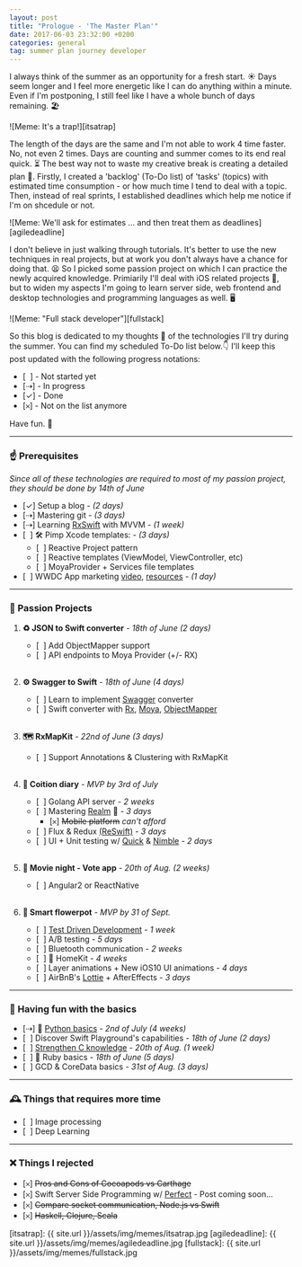 ```yaml
---
layout: post
title: "Prologue - 'The Master Plan'"
date: 2017-06-03 23:32:00 +0200
categories: general
tag: summer plan journey developer
---
```

I always think of the summer as an opportunity for a fresh start. ☀️ Days seem longer and I feel more energetic like I can do anything within a minute. Even if I'm postponing, I still feel like I have a whole bunch of days remaining. 🏖

![Meme: It's a trap!][itsatrap]

The length of the days are the same and I'm not able to work 4 time faster. No, not even 2 times. Days are counting and summer comes to its end real quick. ⏳ 
The best way not to waste my creative break is creating a detailed plan 📝. Firstly, I created a 'backlog' (To-Do list) of 'tasks' (topics) with estimated time consumption - or how much time I tend to deal with a topic. Then, instead of real sprints, I established deadlines which help me notice if I'm on shcedule or not. 

![Meme: We'll ask for estimates ... and then treat them as deadlines][agiledeadline]

I don't believe in just walking through tutorials. It's better to use the new techniques in real projects, but at work you don't always have a chance for doing that. 😫 So I picked some passion project on which I can practice the newly acquired knowledge. Primiarily I'll deal with iOS related projects 📱, but to widen my aspects I'm going to learn server side, web frontend and desktop technologies and programming languages as well. 🖥

![Meme: "Full stack developer"][fullstack]

So this blog is dedicated to my thoughts 💭 of the technologies I'll try during the summer. You can find my scheduled To-Do list below.👇 
I'll keep this post updated with the following progress notations:
* [ &nbsp;] - Not started yet
* [⇢] - In progress 
* [✓] - Done 
* [𐄂] - Not on the list anymore

Have fun. 🎉

___
### ☝️ Prerequisites

*Since all of these technologies are required to most of my passion project, they should be done by 14th of June*

- [✓] Setup a blog *- (2 days)*
- [⇢] Mastering git *- (3 days)*
- [⇢] Learning [RxSwift][Rx] with MVVM *- (1 week)*
- [ &nbsp;] 🛠 Pimp Xcode templates: *- (3 days)*
    - [ &nbsp;] Reactive Project pattern
    - [ &nbsp;] Reactive templates (ViewModel, ViewController, etc)
    - [ &nbsp;] MoyaProvider + Services file templates
- [ &nbsp;] WWDC App marketing [video][MarketingVideo], [resources][MarketingResources] *- (1 day)*

___
### 🍹 Passion Projects

1. **♻️ JSON to Swift converter** *- 18th of June (2 days)*

    - [ &nbsp;] Add ObjectMapper support
    - [ &nbsp;] API endpoints to Moya Provider (+/- RX)
    <br/><br/>
2. **⚙️ Swagger to Swift** *- 18th of June (4 days)*

    - [ &nbsp;] Learn to implement [Swagger][Swagger] converter
    - [ &nbsp;] Swift converter with [Rx], [Moya][Moya], [ObjectMapper][ObjectMapper]
    <br/><br/>
3. **🗺 RxMapKit** *- 22nd of June (3 days)*

    - [ &nbsp;] Support Annotations & Clustering with RxMapKit
    <br/><br/>
4. **💏 Coition diary** *- MVP by 3rd of July*

    - [ &nbsp;] Golang API server *- 2 weeks*
    - [ &nbsp;] Mastering [Realm][Realm] 👑 *- 3 days*
        - [𐄂] ~~Mobile platform~~ *can't afford*
    - [ &nbsp;] Flux & Redux [(ReSwift)][ReSwift] *- 3 days*
    - [ &nbsp;] UI + Unit testing w/ [Quick][Quick] & [Nimble][Nimble] *- 2 days*
    <br/><br/>
5. **🍿 Movie night - Vote app** *- 20th of Aug. (2 weeks)*

    - [ &nbsp;] Angular2 or ReactNative
    <br/><br/>
6. **🌱 Smart flowerpot** *- MVP by 31 of Sept.*

    - [ &nbsp;] [Test Driven Development][TDD] *- 1 week*
    - [ &nbsp;] A/B testing *- 5 days*
    - [ &nbsp;] Bluetooth communication *- 2 weeks*
    - [ &nbsp;] 🏡 HomeKit *- 4 weeks*
    - [ &nbsp;] Layer animations + New iOS10 UI animations *- 4 days*
    - [ &nbsp;] AirBnB's [Lottie][Lottie] + AfterEffects *- 3 days*

___
### 🎈 Having fun with the basics

- [⇢] 🐍 [Python basics][Python Course] *- 2nd of July (4 weeks)*
- [ &nbsp;] Discover Swift Playground's capabilities *- 18th of June (2 days)*
- [ &nbsp;] [Strengthen C knowledge][InfoC] *- 20th of Aug. (1 week)*
- [ &nbsp;] 💎 Ruby basics *- 18th of June (5 days)*
- [ &nbsp;] GCD & CoreData basics *- 31st of Aug. (3 days)*

___
### 🕰 Things that requires more time

- [ &nbsp;] Image processing 
- [ &nbsp;] Deep Learning

___
### ❌ Things I rejected

- [𐄂] ~~Pros and Cons of Cocoapods vs Carthage~~
- [𐄂] Swift Server Side Programming w/ [Perfect][Perfect] - Post coming soon...
- [𐄂] ~~Compare socket communication, Node.js vs Swift~~
- [𐄂] ~~Haskell, Clojure, Scala~~

<!--Images-->
[itsatrap]: {{ site.url }}/assets/img/memes/itsatrap.jpg
[agiledeadline]: {{ site.url }}/assets/img/memes/agiledeadline.jpg
[fullstack]: {{ site.url }}/assets/img/memes/fullstack.jpg

<!--References-->
[MarketingVideo]: https://developer.apple.com/videos/play/techtalks-ios-7/4/
[MarketingResources]: https://developer.apple.com/app-store/marketing/guidelines/
[Rx]: https://github.com/ReactiveX/RxSwift
[Moya]: https://github.com/Moya/Moya
[ObjectMapper]: https://github.com/Hearst-DD/ObjectMapper
[Swagger]: http://swagger.io/
[Realm]: https://realm.io
[ReSwift]: https://twitter.com/benjaminencz/status/859083540402753540
[Quick]: https://github.com/Quick/Quick
[Nimble]: https://github.com/Quick/Nimble
[TDD]: https://www.youtube.com/channel/UCjFr010oOpmlzZNw79f-1fA?sub_confirmation=1
[Lottie]: https://airbnb.design/lottie/
[Python Course]: https://www.udacity.com/course/introduction-to-python--ud1110
[InfoC]: http://infoc.eet.bme.hu
[Perfect]: https://github.com/PerfectlySoft/Perfect